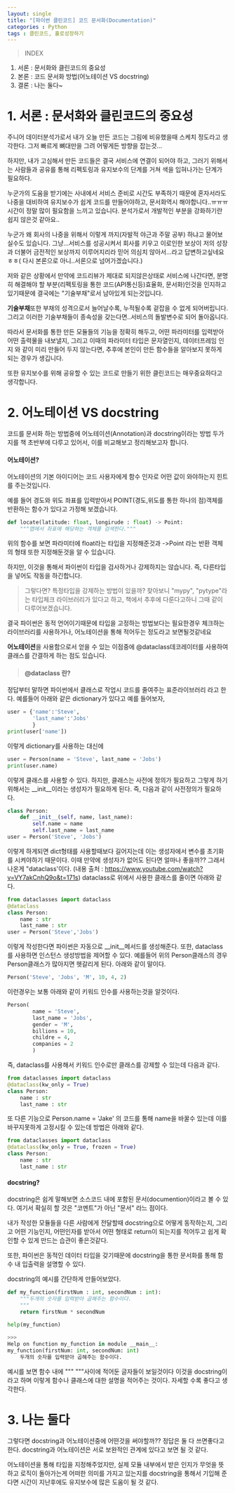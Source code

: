 ```yaml
---
layout: single
title: "[파이썬 클린코드] 코드 문서화(Documentation)"
categories : Python
tags : 클린코드, 홀로성장하기
---
```


> INDEX
1. 서론 : 문서화와 클린코드의 중요성
2. 본론 : 코드 문서화 방법(어노테이션 VS docstring)
3. 결론 : 나는 둘다~

# 1. 서론 : 문서화와 클린코드의 중요성

주니어 데이터분석가로서 내가 오늘 만든 코드는 그림에 비유했을때 스케치 정도라고 생각한다. 그저 빠르게 뼈대만을 그려 어떻게든 방향을 잡는것...

하지만, 내가 고심해서 만든 코드들은 결국 서비스에 연결이 되어야 하고, 그러기 위해서는 사람들과 공유를 통해 리펙토링과 유지보수의 단계를 거쳐 색을 입혀나가는 단계가 필요하다.

누군가의 도움을 받기에는 사내에서 서비스 준비로 시간도 부족하기 때문에 혼자서라도 나중을 대비하여 유지보수가 쉽게 코드를 만들어야하고, 문서화역시 해야합니다..ㅠㅠㅠ 시간이 정말 많이 필요함을 느끼고 있습니다. 
분석가로서 개발적인 부분을 강화하기란 쉽지 않은것 같아요.. 

누군가 왜 회사의 나중을 위해서 이렇게 까지(자발적 야근과 주말 공부) 하냐고 물어보실수도 있습니다.
그냥...서비스를 성공시켜서 회사를 키우고 이로인한 보상이 저의 성장과 더불어 금전적인 보상까지 이루어지리라 믿어 의심치 않아서...라고 답변하고싶네요 ㅎㅎ( 다시 본론으로 아니..서론으로 넘어가겠습니다.)

저와 같은 상황에서 만약에 코드리뷰가 제대로 되지않은상태로 서비스에 나간다면, 분명히 해결해야 할 부분(리펙토링을 통한 코드(API통신등)효율화, 문서화)인것을 인지하고 있기때문에 결국에는 "기술부채"로서 남아있게 되는것입니다.

**기술부채**또한 부채의 성격으로서 늘어날수록, 누적될수록 겉잡을 수 없게 되어버립니다. 그리고 이러한 기술부채들이 종속성을 갖는다면..서비스의 돌발변수로 되어 돌아옵니다.

따라서 문서화를 통한 만든 모듈들의 기능을 정확히 해두고, 어떤 파라미터를 입력받아 어떤 출력물을 내보낼지, 그리고 이때의 파라미터 타입은 문자열인지, 데이터프레임 인지 와 같이 미리 만들어 두지 않는다면, 추후에 본인이 만든 함수들을 알아보지 못하게 되는 경우가 생깁니다. 

또한 유지보수를 위해 공유할 수 있는 코드로 만들기 위한 클린코드는 매우중요하다고 생각합니다.

# 2. 어노테이션 VS docstring

코드를 문서화 하는 방법중에 어노테이션(Annotation)과 docstring이라는 방법 두가지를 책 초반부에 다루고 있어서, 이를 비교해보고 정리해보고자 합니다.

#### 어노테이션?
어노테이션의 기본 아이디어는 코드 사용자에게 함수 인자로 어떤 값이 와야하는지 힌트를 주는것입니다. 

예를 들어 경도와 위도 좌표를 입력받아서 POINT(경도,위도를 통한 하나의 점)객체를 반환하는 함수가 있다고 가정해 보겠습니다. 
```python
def locate(latitude: float, longirude : float) -> Point:
	"""맵에서 좌표에 해당하는 객체를 검색한다."""
```

위의 함수를 보면 파라미터에 float라는 타입을 지정해준것과 ->Point 라는 반환 객체의 형태 또한 지정해둔것을 알 수 있습니다. 

하지만, 이것을 통해서 파이썬이 타입을 검사하거나 강제하지는 않습니다. 즉, 다른타입을 넣어도 작동을 하긴합니다. 

> 그렇다면? 특정타입을 강제하는 방법이 있을까?
찾아보니 "mypy", "pytype"라는 타입체크 라이브러리가 있다고 하고, 책에서 추후에 다룬다고하니 그때 같이 다루어보겠습니다.

결국 파이썬은 동적 언어이기때문에 타입을 고정하는 방법보다는 필요한경우 체크하는 라이브러리를 사용하거나, 어노테이션을 통해 적어두는 정도라고 보면될것같네요

**어노테이션**을 사용함으로서 얻을 수 있는 이점중에 @dataclass데코레이터를 사용하여 클래스를 간결하게 하는 점도 있습니다.

>#### @dataclass 란?
정답부터 말하면 파이썬에서 클래스로 작업시 코드를 줄여주는 표준라이브러리 라고 한다.
예를들어 아래와 같은 dictionary가 있다고 예를 들어보자,
```python
user = {'name':'Steve',
		'last_name':'Jobs'
        }
print(user['name'])
```
이렇게 dictionary를 사용하는 대신에
```python
user = Person(name = 'Steve', last_name = 'Jobs')
print(user.name)
```
이렇게 클래스를 사용할 수 있다. 하지만, 클래스는 사전에 정의가 필요하고 그렇게 하기위해서는 __init__이라는 생성자가 필요하게 된다.
즉, 다음과 같이 사전정의가 필요하다.
```python
class Person:
	def __init__(self, name, last_name):
    	self.name = name
        self.last_name = last_name
user = Person('Steve', 'Jobs')
```
이렇게 하게되면 dict형태를 사용할때보다 길어지는데 이는 생성자에서 변수를 초기화를 시켜야하기 때문이다.
이때 만약에 생성자가 없어도 된다면 얼마나 좋을까?? 그래서 나온게 "dataclass'이다.
(내용 출처 : <https://www.youtube.com/watch?v=VY7akCnhQ9o&t=171s>)
dataclass로 위에서 사용한 클래스를 줄이면 아래와 같다.
```python
from dataclasses import dataclass
@dataclass
class Person:
	name : str
    last_name : str
user = Person('Steve','Jobs')
```
이렇게 작성한다면 파이썬은 자동으로 __init__메서드를 생성해준다.
또한, dataclass를 사용하면 인스턴스 생성방법을 제어할 수 있다.
예를들어 위의 Person클래스의 경우 Person클래스가 많아지면 헷갈리게 된다.
아래와 같이 말이다.
```python
Person('Steve', 'Jobs', 'M', 10, 4, 2)
```
이런경우는 보통 아래와 같이 키워드 인수를 사용하는것을 알것이다.
```python
Person(
		name = 'Steve',
        last_name = 'Jobs',
        gender = 'M',
        billions = 10,
        childre = 4,
        companies = 2
        )
```
즉, dataclass를 사용해서 키워드 인수로만 클래스를 강제할 수 있는데 다음과 같다.
```python
from dataclasses import dataclass
@dataclass(kw_only = True)
class Person:
	name : str
    last_name : str
```
또 다른 기능으로 Person.name = 'Jake' 의 코드를 통해 name을 바꿀수 있는데 이를 바꾸지못하게 고정시킬 수 있는데 방법은 아래와 같다.
```python
from dataclasses import dataclass
@dataclass(kw_only = True, frozen = True)
class Person:
	name : str
    last_name : str
```

#### docstring?

docstring은 쉽게 말해보면 소스코드 내에 포함된 문서(documention)이라고 볼 수 있다. 여기서 확실히 할 것은 "코멘트"가 아닌 "문서" 라느 점이다.

내가 작성한 모듈들을 다른 사람에게 전달할때 docstring으로 어떻게 동작하는지, 그리고 어떤 기능인지, 어떤인자를 받아서 어떤 형태로 return이 되는지를 적어두고 쉽게 확인할 수 있게 만드는 습관이 좋은것같다.

또한, 파이썬은 동적인 데이터 타입을 갖기때문에 docstring을 통한 문서화를 통해 함수 내 입출력을 설명할 수 있다.

docstring의 예시를 간단하게 만들어보았다.

```python
def my_function(firstNum : int, secondNum : int):
	"""두개의 숫자를 입력받아 곱해주는 함수이다.
    """
    return firstNum * secondNum
    
help(my_function)

>>> 
Help on function my_function in module __main__:
my_function(firstNum: int, secondNum: int)
    두개의 숫자를 입력받아 곱해주는 함수이다.
```
예시를 보면 함수 내에 """ """사이에 적어둔 글자들이 보일것이다 이것을 docstring이라고 하며 이렇게 함수나 클래스에 대한 설명을 적어주는 것이다.
자세할 수록 좋다고 생각한다.


# 3. 나는 둘다
그렇다면 docstring과 어노테이션중에 어떤것을 써야할까??
정답은 둘 다 쓰면좋다고 한다. docstring과 어노테이션은 서로 보완적인 관계에 있다고 보면 될 것 같다.

어노테이션을 통해 타입을 지정해주었지만, 실제 모듈 내부에서 받은 인지가 무엇을 뜻하고 로직이 돌아가는게 어떠한 의미를 가지고 있는지를 docstring을 통해서 기입해 준다면 시간이 지난후에도 유지보수에 많은 도움이 될 것 같다.